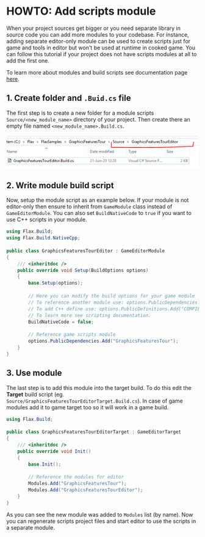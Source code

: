 # HOWTO: Add scripts module

When your project sources get bigger or you need separate library in source code you can add more modules to your codebase. For instance, adding separate editor-only module can be used to create scripts just for game and tools in editor but won't be used at runtime in cooked game. You can follow this tutorial if your project does not have scripts modules at all to add the first one.

To learn more about modules and build scripts see documentation page [here](../../editor/flax-build/index.md).

## 1. Create folder and `.Buid.cs` file

The first step is to create a new folder for a module scripts `Source/<new_module_name>` directory of your project. Then create there an empty file named `<new_module_name>.Build.cs`.

![New Module Files](media/new-module-folder.png)

## 2. Write module build script

Now, setup the module script as an example below. If your module is not editor-only then ensure to inherit from `GameModule` class instead of `GameEditorModule`. You can also set `BuildNativeCode` to `true` if you want to use C++ scripts in your module.

```cs
using Flax.Build;
using Flax.Build.NativeCpp;

public class GraphicsFeaturesTourEditor : GameEditorModule
{
    /// <inheritdoc />
    public override void Setup(BuildOptions options)
    {
        base.Setup(options);

        // Here you can modify the build options for your game module
        // To reference another module use: options.PublicDependencies.Add("Audio");
        // To add C++ define use: options.PublicDefinitions.Add("COMPILE_WITH_FLAX");
        // To learn more see scripting documentation.
        BuildNativeCode = false;

        // Reference game scripts module
        options.PublicDependencies.Add("GraphicsFeaturesTour");
    }
}

```

## 3. Use module

The last step is to add this module into the target build. To do this edit the **Target** build script (eg. `Source/GraphicsFeaturesTourEditorTarget.Build.cs`). In case of game modules add it to game target too so it will work in a game build.

```cs
using Flax.Build;

public class GraphicsFeaturesTourEditorTarget : GameEditorTarget
{
    /// <inheritdoc />
    public override void Init()
    {
        base.Init();

        // Reference the modules for editor
        Modules.Add("GraphicsFeaturesTour");
        Modules.Add("GraphicsFeaturesTourEditor");
    }
}
```

As you can see the new module was added to `Modules` list (by name).
Now you can regenerate scripts project files and start editor to use the scripts in a separate module.
